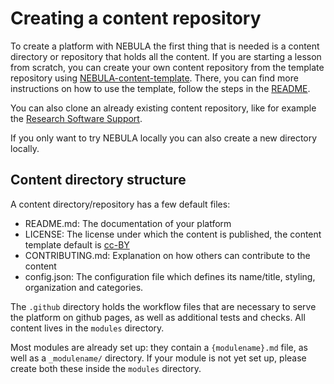 # Creating a content repository

To create a platform with NEBULA the first thing that is needed is a content directory or repository that holds all the content. If you are starting a lesson from scratch, you can create your own content repository from the template repository using [NEBULA-content-template](https://github.com/esciencecenter-digital-skills/NEBULA-content-template/README). There, you can find more instructions on how to use the template, follow the steps in the [README](https://github.com/esciencecenter-digital-skills/NEBULA-content-template/blob/main/README.md).

You can also clone an already existing content repository, like for example the [Research Software Support](https://github.com/esciencecenter-digital-skills/research-software-support). 

If you only want to try NEBULA locally you can also create a new directory locally.

## Content directory structure
A content directory/repository has a few default files:

- README.md: The documentation of your platform
- LICENSE: The license under which the content is published, the content template default is [cc-BY](https://creativecommons.org/licenses/by/4.0/)
- CONTRIBUTING.md: Explanation on how others can contribute to the content
- config.json: The configuration file which defines its name/title, styling, organization and categories.

The `.github` directory holds the workflow files that are necessary to serve the platform on github pages, as well as additional tests and checks. All content lives in the `modules` directory. 

Most modules are already set up: they contain a `{modulename}.md` file, as well as a `_modulename/` directory.
If your module is not yet set up, please create both these inside the `modules` directory.
